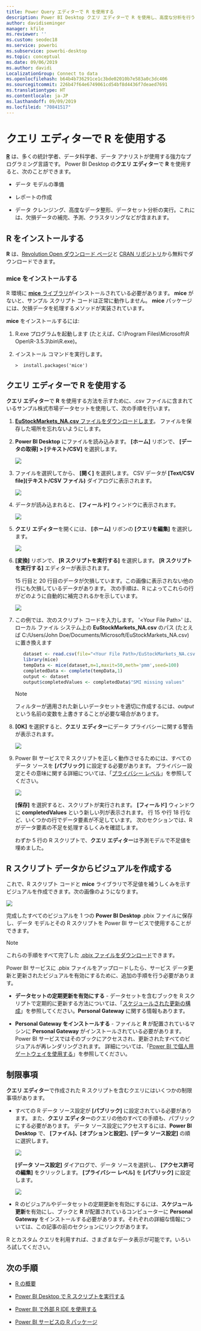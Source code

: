 ```yaml
---
title: Power Query エディターで R を使用する
description: Power BI Desktop クエリ エディターで R を使用し、高度な分析を行う
author: davidiseminger
manager: kfile
ms.reviewer: ''
ms.custom: seodec18
ms.service: powerbi
ms.subservice: powerbi-desktop
ms.topic: conceptual
ms.date: 09/06/2019
ms.author: davidi
LocalizationGroup: Connect to data
ms.openlocfilehash: b64b4b736291ce1c3bde02010b7e583a0c3dc406
ms.sourcegitcommit: 226b47f64e6749061cd54bf8d4436f7deaed7691
ms.translationtype: HT
ms.contentlocale: ja-JP
ms.lasthandoff: 09/09/2019
ms.locfileid: "70841517"
---
```

# <a name="use-r-in-query-editor"></a>クエリ エディターで R を使用する

[**R**](https://mran.microsoft.com/documents/what-is-r) は、多くの統計学者、データ科学者、データ アナリストが使用する強力なプログラミング言語です。 Power BI Desktop の**クエリ エディター**で **R** を使用すると、次のことができます。

* データ モデルの準備

* レポートの作成

* データ クレンジング、高度なデータ整形、データセット分析の実行。これには、欠損データの補完、予測、クラスタリングなどが含まれます。  

## <a name="install-r"></a>R をインストールする

**R** は、[Revolution Open ダウンロード ページ](https://mran.revolutionanalytics.com/download/)と [CRAN リポジトリ](https://cran.r-project.org/bin/windows/base/)から無料でダウンロードできます。

### <a name="install-mice"></a>mice をインストールする

R 環境に [**mice** ライブラリ](https://www.rdocumentation.org/packages/mice/versions/3.5.0/topics/mice)がインストールされている必要があります。 **mice** がないと、サンプル スクリプト コードは正常に動作しません。 **mice** パッケージには、欠損データを処理するメソッドが実装されています。

**mice** をインストールするには:

1. R.exe プログラムを起動します (たとえば、C:\Program Files\Microsoft\R Open\R-3.5.3\bin\R.exe)。  

2. インストール コマンドを実行します。

   ``` 
   >  install.packages('mice') 
   ```

## <a name="use-r-in-query-editor"></a>クエリ エディターで R を使用する

**クエリ エディター**で **R** を使用する方法を示すために、.csv ファイルに含まれているサンプル株式市場データセットを使用して、次の手順を行います。

1. [**EuStockMarkets_NA.csv** ファイルをダウンロードします](http://download.microsoft.com/download/F/8/A/F8AA9DC9-8545-4AAE-9305-27AD1D01DC03/EuStockMarkets_NA.csv)。 ファイルを保存した場所を忘れないようにします。

1. **Power BI Desktop** にファイルを読み込みます。 **[ホーム]** リボンで、 **[データの取得] > [テキスト/CSV]** を選択します。

   ![](media/desktop-r-in-query-editor/r-in-query-editor_1.png)

1. ファイルを選択してから、 **[開く]** を選択します。 CSV データが **[Text/CSV file]\(テキスト/CSV ファイル\)** ダイアログに表示されます。

   ![](media/desktop-r-in-query-editor/r-in-query-editor_2.png)

1. データが読み込まれると、 **[フィールド]** ウィンドウに表示されます。

   ![](media/desktop-r-in-query-editor/r-in-query-editor_3.png)

1. **クエリ エディター**を開くには、 **[ホーム]** リボンの **[クエリを編集]** を選択します。

   ![](media/desktop-r-in-query-editor/r-in-query-editor_4.png)

1. **[変換]** リボンで、 **[R スクリプトを実行する]** を選択します。 **[R スクリプトを実行する]** エディターが表示されます。  

   15 行目と 20 行目のデータが欠損しています。この画像に表示されない他の行にも欠損しているデータがあります。 次の手順は、R によってこれらの行がどのように自動的に補完されるかを示しています。

   ![](media/desktop-r-in-query-editor/r-in-query-editor_5d.png)

1. この例では、次のスクリプト コードを入力します。 '&lt;Your File Path&gt;' は、ローカル ファイル システム上の **EuStockMarkets_NA.csv** のパス (たとえば C:/Users/John Doe/Documents/Microsoft/EuStockMarkets_NA.csv) に置き換えます

    ```r
       dataset <- read.csv(file="<Your File Path>/EuStockMarkets_NA.csv", header=TRUE, sep=",")
       library(mice)
       tempData <- mice(dataset,m=1,maxit=50,meth='pmm',seed=100)
       completedData <- complete(tempData,1)
       output <- dataset
       output$completedValues <- completedData$"SMI missing values"
    ```

    > [!NOTE]
    > フィルターが適用された新しいデータセットを適切に作成するには、*output* という名前の変数を上書きすることが必要な場合があります。

7. **[OK]** を選択すると、**クエリ エディター**にデータ プライバシーに関する警告が表示されます。

   ![](media/desktop-r-in-query-editor/r-in-query-editor_6.png)
8. Power BI サービスで R スクリプトを正しく動作させるためには、すべてのデータ ソースを **[パブリック]** に設定する必要があります。 プライバシー設定とその意味に関する詳細については、「[プライバシー レベル](desktop-privacy-levels.md)」を参照してください。

   ![](media/desktop-r-in-query-editor/r-in-query-editor_7.png)

   **[保存]** を選択すると、スクリプトが実行されます。 **[フィールド]** ウィンドウに **completedValues** という新しい列が表示されます。 行 15 や行 18 行など、いくつかの行でデータ要素が不足しています。 次のセクションでは、R がデータ要素の不足を処理するしくみを確認します。

   わずか 5 行の R スクリプトで、**クエリ エディター**は予測モデルで不足値を埋めました。

## <a name="create-visuals-from-r-script-data"></a>R スクリプト データからビジュアルを作成する

これで、R スクリプト コードと **mice** ライブラリで不足値を補うしくみを示すビジュアルを作成できます。次の画像のようになります。

![](media/desktop-r-in-query-editor/r-in-query-editor_8a.png)

完成したすべてのビジュアルを 1 つの **Power BI Desktop** .pbix ファイルに保存し、データ モデルとその R スクリプトを Power BI サービスで使用することができます。

> [!NOTE]
> これらの手順をすべて完了した [.pbix ファイルをダウンロード](http://download.microsoft.com/download/F/8/A/F8AA9DC9-8545-4AAE-9305-27AD1D01DC03/Complete%20Values%20with%20R%20in%20PQ.pbix)できます。

Power BI サービスに .pbix ファイルをアップロードしたら、サービス データ更新と更新されたビジュアルを有効にするために、追加の手順を行う必要があります。  

* **データセットの定期更新を有効にする** - データセットを含むブックを R スクリプトで定期的に更新する方法については、「[スケジュールされた更新の構成](refresh-scheduled-refresh.md)」を参照してください。**Personal Gateway** に関する情報もあります。

* **Personal Gateway をインストールする** - ファイルと **R** が配置されているマシンに **Personal Gateway** がインストールされている必要があります。 Power BI サービスではそのブックにアクセスされ、更新されたすべてのビジュアルが再レンダリングされます。 詳細については、「[Power BI で個人用ゲートウェイを使用する](service-gateway-personal-mode.md)」を参照してください。

## <a name="limitations"></a>制限事項

**クエリ エディター**で作成された R スクリプトを含むクエリにはいくつかの制限事項があります。

* すべての R データ ソース設定が **[パブリック]** に設定されている必要があります。 また、**クエリ エディター**のクエリの他のすべての手順も、パブリックにする必要があります。 データ ソース設定にアクセスするには、**Power BI Desktop** で、 **[ファイル]、[オプションと設定]、[データ ソース設定]** の順に選択します。

  ![](media/desktop-r-in-query-editor/r-in-query-editor_9.png)

  **[データ ソース設定]** ダイアログで、データ ソースを選択し、 **[アクセス許可の編集]** をクリックします。 **[プライバシー レベル]** を **[パブリック]** に設定します。

  ![](media/desktop-r-in-query-editor/r-in-query-editor_10.png)    
* R のビジュアルやデータセットの定期更新を有効にするには、**スケジュール更新**を有効にし、ブックと **R** が配置されているコンピューターに **Personal Gateway** をインストールする必要があります。それぞれの詳細な情報については、この記事の前のセクションにリンクがあります。

R とカスタム クエリを利用すれば、さまざまなデータ表示が可能です。いろいろ試してください。

## <a name="next-steps"></a>次の手順

* [R の概要](https://mran.microsoft.com/documents/what-is-r) 

* [Power BI Desktop で R スクリプトを実行する](desktop-r-scripts.md) 

* [Power BI で外部 R IDE を使用する](desktop-r-ide.md) 

* [Power BI サービスの R パッケージ](service-r-packages-support.md)
